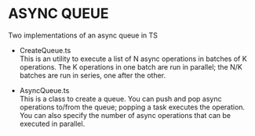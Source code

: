 # ASYNC QUEUE

Two implementations of an async queue in TS

- CreateQueue.ts  
  This is an utility to execute a list of N async operations in batches of K operations. The K operations in one batch are run in parallel; the N/K batches are run in series, one after the other.

- AsyncQueue.ts  
  This is a class to create a queue. You can push and pop async operations to/from the queue; popping a task executes the operation. You can also specify the number of async operations that can be executed in parallel.
